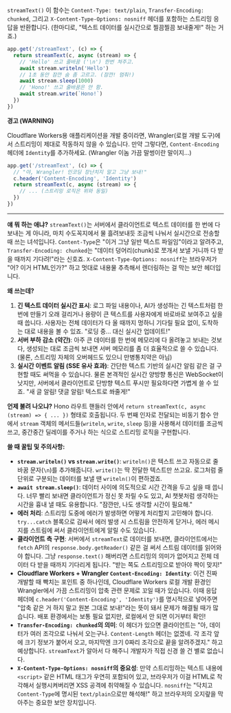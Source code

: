 `streamText()`
이 함수는 `Content-Type: text/plain`, `Transfer-Encoding: chunked`, 그리고 `X-Content-Type-Options: nosniff` 헤더를 포함하는 스트리밍 응답을 반환합니다. (한마디로, "텍스트 데이터를 실시간으로 찔끔찔끔 보내줄게!" 하는 거죠.)

```typescript
app.get('/streamText', (c) => {
  return streamText(c, async (stream) => {
    // 'Hello' 쓰고 줄바꿈 ('\n') 한번 쳐주고.
    await stream.writeln('Hello')
    // 1초 동안 잠깐 숨 좀 고르고. (잠깐! 멈춰!)
    await stream.sleep(1000)
    // 'Hono!' 쓰고 줄바꿈은 안 함.
    await stream.write(`Hono!`)
  })
})
```

**경고 (WARNING)**

Cloudflare Workers용 애플리케이션을 개발 중이라면, Wrangler(로컬 개발 도구)에서 스트리밍이 제대로 작동하지 않을 수 있습니다. 만약 그렇다면, `Content-Encoding` 헤더에 `Identity`를 추가하세요. (Wrangler 이놈 가끔 말썽이란 말이지...)

```typescript
app.get('/streamText', (c) => {
  // "야, Wrangler! 인코딩 장난치지 말고 그냥 보내!"
  c.header('Content-Encoding', 'Identity')
  return streamText(c, async (stream) => {
    // ... (스트리밍 로직은 위와 동일)
  })
})
```

---

**얘 뭐 하는 애냐?**
`streamText()`는 서버에서 클라이언트로 텍스트 데이터를 한 번에 다 보내는 게 아니라, 마치 수도꼭지에서 물 흘려보내듯 조금씩 나눠서 실시간으로 전송할 때 쓰는 녀석입니다. `Content-Type`은 "이거 그냥 일반 텍스트 파일임"이라고 알려주고, `Transfer-Encoding: chunked`는 "데이터 덩어리(chunk)로 쪼개서 보낼 거니까 다 받을 때까지 기다려!"라는 신호죠. `X-Content-Type-Options: nosniff`는 브라우저가 "어? 이거 HTML인가?" 하고 멋대로 내용물 추측해서 렌더링하는 걸 막는 보안 헤더입니다.

**왜 쓰는데?**
1.  **긴 텍스트 데이터 실시간 표시**: 로그 파일 내용이나, AI가 생성하는 긴 텍스트처럼 한 번에 만들기 오래 걸리거나 용량이 큰 텍스트를 사용자에게 바로바로 보여주고 싶을 때 씁니다. 사용자는 전체 데이터가 다 올 때까지 멍하니 기다릴 필요 없이, 도착하는 대로 내용을 볼 수 있죠. "로딩 중... 대신 실시간 업데이트!"
2.  **서버 부하 감소 (약간)**: 아주 큰 데이터를 한 번에 메모리에 다 올려놓고 보내는 것보다, 생성되는 대로 조금씩 보내면 서버 메모리를 좀 더 효율적으로 쓸 수 있습니다. (물론, 스트리밍 자체의 오버헤드도 있으니 만병통치약은 아님)
3.  **실시간 이벤트 알림 (SSE 유사 효과)**: 간단한 텍스트 기반의 실시간 알림 같은 걸 구현할 때도 써먹을 수 있습니다. 물론 본격적인 실시간 양방향 통신은 WebSocket이 낫지만, 서버에서 클라이언트로 단방향 텍스트 푸시만 필요하다면 가볍게 쓸 수 있죠. "새 글 알림! 댓글 알림! 텍스트로 쏴줄게!"

**언제 불려 나오냐?**
Hono 라우트 핸들러 안에서 `return streamText(c, async (stream) => { ... })` 형태로 호출됩니다. 두 번째 인자로 전달되는 비동기 함수 안에서 `stream` 객체의 메서드들(`writeln`, `write`, `sleep` 등)을 사용해서 데이터를 조금씩 쓰고, 중간중간 딜레이를 주거나 하는 식으로 스트리밍 로직을 구현합니다.

**쓸 때 꿀팁 및 주의사항:**
*   **`stream.writeln()` vs `stream.write()`**: `writeln()`은 텍스트 쓰고 자동으로 줄바꿈 문자(`\n`)를 추가해줍니다. `write()`는 딱 전달한 텍스트만 쓰고요. 로그처럼 줄 단위로 구분되는 데이터를 보낼 땐 `writeln()`이 편하겠죠.
*   **`await stream.sleep()`**: 데이터 사이에 의도적으로 시간 간격을 두고 싶을 때 씁니다. 너무 빨리 보내면 클라이언트가 정신 못 차릴 수도 있고, AI 챗봇처럼 생각하는 시간을 흉내 낼 때도 유용합니다. "잠깐만, 나도 생각할 시간이 필요해."
*   **에러 처리**: 스트리밍 도중에 에러가 발생하면 어떻게 처리할지 고민해야 합니다. `try...catch` 블록으로 감싸서 에러 발생 시 스트림을 안전하게 닫거나, 에러 메시지를 스트림에 써서 클라이언트에게 알릴 수도 있습니다.
*   **클라이언트 측 구현**: 서버에서 `streamText`로 데이터를 보내면, 클라이언트에서는 `fetch` API의 `response.body.getReader()` 같은 걸 써서 스트림 데이터를 읽어와야 합니다. 그냥 `response.text()` 해버리면 스트리밍의 의미가 없어지고 전체 데이터 다 받을 때까지 기다리게 됩니다. "받는 쪽도 스트리밍으로 받아야 짝이 맞지!"
*   **Cloudflare Workers + Wrangler `Content-Encoding: Identity`**: 이건 진짜 개발할 때 빡치는 포인트 중 하나인데, Cloudflare Workers 로컬 개발 환경인 Wrangler에서 가끔 스트리밍이 압축 관련 문제로 꼬일 때가 있습니다. 이때 응답 헤더에 `c.header('Content-Encoding', 'Identity')`를 명시적으로 넣어주면 "압축 같은 거 하지 말고 원본 그대로 보내!"라는 뜻이 돼서 문제가 해결될 때가 많습니다. 배포 환경에서는 보통 필요 없지만, 로컬에서 안 되면 이거부터 확인!
*   **`Transfer-Encoding: chunked`의 의미**: 이 헤더가 있으면 클라이언트는 "아, 데이터가 여러 조각으로 나눠서 오는구나. `Content-Length` 헤더는 없겠네. 각 조각 앞에 크기 정보가 붙어서 오고, 마지막엔 크기 0짜리 조각으로 끝을 알려주겠지." 하고 예상합니다. `streamText`가 알아서 다 해주니 개발자가 직접 신경 쓸 건 별로 없습니다.
*   **`X-Content-Type-Options: nosniff`의 중요성**: 만약 스트리밍하는 텍스트 내용에 `<script>` 같은 HTML 태그가 우연히 포함되어 있고, 브라우저가 이걸 HTML로 착각해서 실행시켜버리면 XSS 공격에 취약해질 수 있습니다. `nosniff`는 "닥치고 `Content-Type`에 명시된 `text/plain`으로만 해석해!" 하고 브라우저의 오지랖을 막아주는 중요한 보안 장치입니다.